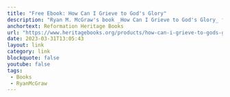 ```yaml
---
title: "Free Ebook: How Can I Grieve to God's Glory"
description: "Ryan M. McGraw's book _How Can I Grieve to God's Glory_ from the _Cultivating Biblical Godliness_ series available for free in both epub and mobi formats."
anchortext: Reformation Heritage Books
url: "https://www.heritagebooks.org/products/how-can-i-grieve-to-gods-glory-cultivating-biblical-godliness-mcgraw-ebook.html"
date: 2023-03-31T13:05:43
layout: link
category: link
blockquote: false
youtube: false
tags:
 - Books
 - RyanMcGraw
---
```

